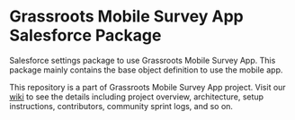 # Grassroots Mobile Survey App Salesforce Package
Salesforce settings package to use Grassroots Mobile Survey App. This package mainly contains the base object definition to use the mobile app.

This repository is a part of Grassroots Mobile Survey App project. Visit our [wiki](https://github.com/SFDO-Community-Sprints/GrassrootsMobileSurveyApp/wiki) to see the details including project overview, architecture, setup instructions, contributors, community sprint logs, and so on. 